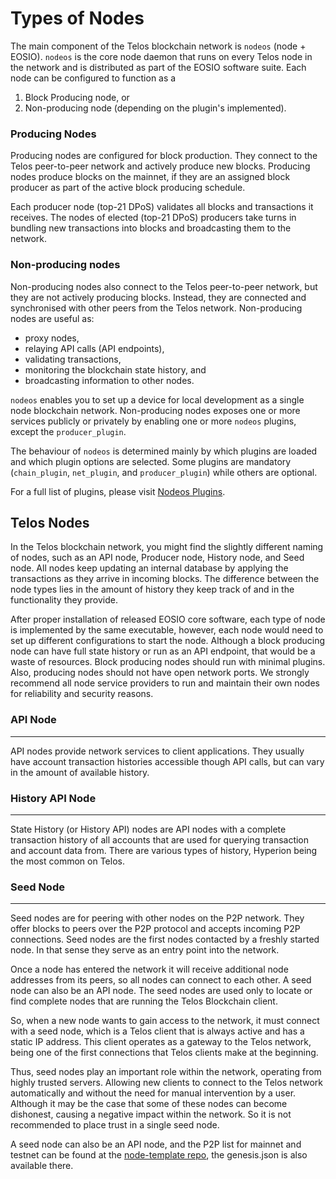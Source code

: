 # Types of Nodes

The main component of the Telos blockchain network is `nodeos` (node + EOSIO). `nodeos` is the core node daemon that runs on every Telos node in the network and is distributed as part of the EOSIO software suite. Each node can be configured to function as a

1. Block Producing node, or
2. Non-producing node (depending on the plugin's implemented).

### Producing Nodes
Producing nodes are configured for block production. They connect to the Telos peer-to-peer network and actively produce new blocks. Producing nodes produce blocks on the mainnet, if they are an assigned block producer as part of the active block producing schedule.

Each producer node (top-21 DPoS) validates all blocks and transactions it receives. The nodes of elected (top-21 DPoS) producers take turns in bundling new transactions into blocks and broadcasting them to the network.

### Non-producing nodes
Non-producing nodes also connect to the Telos peer-to-peer network, but they are not actively producing blocks. Instead, they are connected and synchronised with other peers from the Telos network.  Non-producing nodes are useful as:
- proxy nodes, 
- relaying API calls (API endpoints), 
- validating transactions, 
- monitoring the blockchain state history, and 
- broadcasting information to other nodes.

`nodeos` enables you to set up a device for local development as a single node blockchain network.
Non-producing nodes exposes one or more services publicly or privately by enabling one or more `nodeos` plugins, except the `producer_plugin`.

The behaviour of `nodeos` is determined mainly by which plugins are loaded and which plugin options are selected. Some plugins are mandatory (`chain_plugin`, `net_plugin`, and `producer_plugin`) while others are optional. 

For a full list of plugins, please visit [Nodeos Plugins](https://developers.eos.io/manuals/eos/latest/nodeos/plugins/index).

## Telos Nodes
In the Telos blockchain network, you might find the slightly different naming of nodes, such as an API node, Producer node, History node, and Seed node. All nodes keep updating an internal database by applying the transactions as they arrive in incoming blocks. The difference between the node types lies in the amount of history they keep track of and in the functionality they provide.

After proper installation of released EOSIO core software, each type of node is implemented by the same executable, however, each node would need to set up different configurations to start the node. Although a block producing node can have full state history or run as an API endpoint, that would be a waste of resources. Block producing nodes should run with minimal plugins. Also, producing nodes should not have open network ports. We strongly recommend all node service providers to run and maintain their own nodes for reliability and security reasons.

### API Node
---------                                       --------
API nodes provide network services to client applications. They usually have account transaction histories accessible though API calls, but can vary in the amount of available history.

### History API Node
--------                                        ---------
State History (or History API) nodes are API nodes with a complete transaction history of all accounts that are used for querying transaction and account data from. There are various types of history, Hyperion being the most common on Telos.

### Seed Node   
-----------                                     --------------
Seed nodes are for peering with other nodes on the P2P network. They offer blocks to peers over the P2P protocol and accepts incoming P2P connections. Seed nodes are the first nodes contacted by a freshly started node. In that sense they serve as an entry point into the network.

Once a node has entered the network it will receive additional node addresses from its peers, so all nodes can connect to each other. A seed node can also be an API node. The seed nodes are used only to locate or find complete nodes that are running the Telos Blockchain client.

So, when a new node wants to gain access to the network, it must connect with a seed node, which is a Telos client that is always active and has a static IP address. This client operates as a gateway to the Telos network, being one of the first connections that Telos clients make at the beginning.

Thus, seed nodes play an important role within the network, operating from highly trusted servers. Allowing new clients to connect to the Telos network automatically and without the need for manual intervention by a user. Although it may be the case that some of these nodes can become dishonest, causing a negative impact within the network. So it is not recommended to place trust in a single seed node.

A seed node can also be an API node, and the P2P list for mainnet and testnet can be found at the [node-template repo](https://github.com/telosnetwork/node-template), the genesis.json is also available there.
